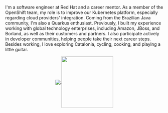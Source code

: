 I'm a software engineer at Red Hat and a career mentor. As a member of the OpenShift team, my role is to improve our Kubernetes platform, especially regarding cloud providers' integration. Coming from the Brazilian Java community, I'm also a Quarkus enthusiast. Previously, I built my experience working with global technology enterprises, including Amazon, JBoss, and Borland, as well as their customers and partners. I also participate actively in developer communities, helping people take their next career steps. Besides working, I love exploring Catalonia, cycling, cooking, and playing a little guitar.

<p align="center">
  <a href="https://github.com/faermanj?tab=repositories">
    <img
      align="center"
      src="https://github-readme-stats.vercel.app/api/top-langs/?username=faermanj&layout=compact&size_weight=0&count_weight=1"
    />
  </a>
  <a href="https://github.com/faermanj?tab=repositories">
    <img
      align="center"
      height="165"
      src="https://github-readme-stats.vercel.app/api?username=faermanj&count_private=true&show_icons=true&custom_title=Github%20Status&hide=issues"
    />
  </a>
